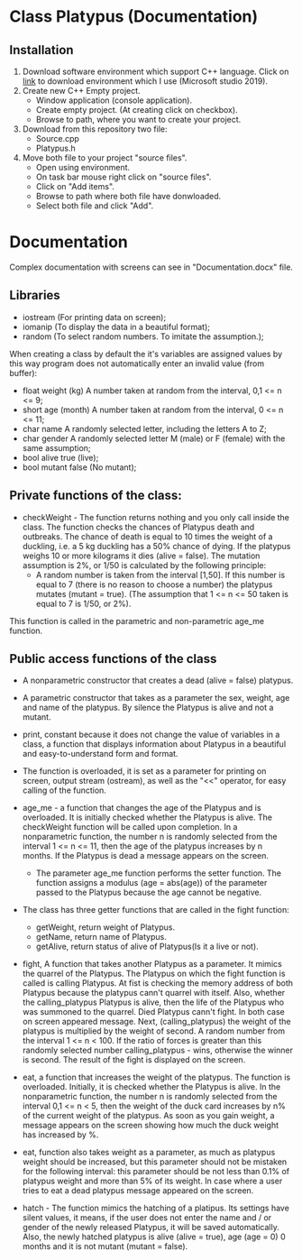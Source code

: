 # Class Platypus (Documentation)
## Installation
1) Download software environment which support C++ language. Click on [link](https://visualstudio.microsoft.com/downloads/) to download environment which I use (Microsoft studio 2019).
2) Create new C++ Empty project.
  	- Window application (console application).
  	- Create empty project. (At creating click on checkbox).
  	- Browse to path, where you want to create your project.
3) Download from this repository two file:
  	- Source.cpp
  	- Platypus.h
4) Move both file to your project "source files".
  	- Open using environment.
  	- On task bar mouse right click on "source files".
  	- Click on "Add items".
  	- Browse to path where both file have donwloaded.
  	- Select both file and click "Add".

# Documentation
Complex documentation with screens can see in "Documentation.docx" file.

## Libraries
  - iostream (For printing data on screen);
  - iomanip (To display the data in a beautiful format);
  - random (To select random numbers. To imitate the assumption.);

When creating a class by default the it's variables are assigned values by this way program does not automatically enter an invalid value (from buffer):
  - float weight (kg) A number taken at random from the interval, 0,1 <= n <= 9;
  - short age (month) A number taken at random from the interval, 0 <= n <= 11;
  - char name A randomly selected letter, including the letters A to Z;
  - char gender A randomly selected letter M (male) or F (female) with the same assumption;
  - bool alive true (live);
  - bool mutant false (No mutant);

## Private functions of the class:
  - checkWeight - The function returns nothing and you only call inside the class. The function checks the chances of Platypus death and outbreaks. The chance of death is equal to 10 times the weight of a duckling, i.e. a 5 kg duckling has a 50% chance of dying. If the platypus weighs 10 or more kilograms it dies (alive = false). The mutation assumption is 2%, or 1/50 is calculated by the following principle:
    - A random number is taken from the interval [1,50]. If this number is equal to 7 (there is no reason to choose a number) the platypus mutates (mutant = true). (The assumption that 1 <= n <= 50 taken is equal to 7 is 1/50, or 2%).

This function is called in the parametric and non-parametric age_me function.

## Public access functions of the class
  - A nonparametric constructor that creates a dead (alive = false) platypus.
  - A parametric constructor that takes as a parameter the sex, weight, age and name of the platypus. By silence the Platypus is alive and not a mutant.
  - print, constant because it does not change the value of variables in a class, a function that displays information about Platypus in a beautiful and easy-to-understand form and format.
  - The function is overloaded, it is set as a parameter for printing on screen, output stream (ostream), as well as the "<<" operator, for easy calling of the function.
  - age_me - a function that changes the age of the Platypus and is overloaded. It is initially checked whether the Platypus is alive. The checkWeight function will be called upon completion. In a nonparametric function, the number n is randomly selected from the interval 1 <= n <= 11, then the age of the platypus increases by n months. If the Platypus is dead a message appears on the screen.
    - The parameter age_me function performs the setter function. The function assigns a modulus (age = abs(age)) of the parameter passed to the Platypus because the age cannot be negative.
 
  - The class has three getter functions that are called in the fight function:
    - getWeight, return weight of Platypus.
    - getName, return name of Platypus.
    - getAlive, return status of alive of Platypus(Is it a live or not).

  - fight, A function that takes another Platypus as a parameter. It mimics the quarrel of the Platypus. The Platypus on which the fight function is called is calling Platypus. At fist is checking the memory address of both Platypus because the platypus cann't quarrel with itself. Also, whether the calling_platypus Platypus is alive, then the life of the Platypus who was summoned to the quarrel. Died Platypus cann't fight. In both case on screen appeared message. Next, (calling_platypus) the weight of the platypus is multiplied by the weight of second. A random number from the interval 1 <= n < 100. If the ratio of forces is greater than this randomly selected number calling_platypus - wins, otherwise the winner is second. The result of the fight is displayed on the screen.
  - eat, a function that increases the weight of the platypus. The function is overloaded. Initially, it is checked whether the Platypus is alive. In the nonparametric function, the number n is randomly selected from the interval 0,1 <= n < 5, then the weight of the duck card increases by n% of the current weight of the platypus. As soon as you gain weight, a message appears on the screen showing how much the duck weight has increased by %.
  - eat, function also takes weight as a parameter, as much as platypus weight should be increased, but this parameter should not be mistaken for the following interval: this parameter should be not less than 0.1% of platypus weight and more than 5% of its weight. In case where a user tries to eat a dead platypus message appeared on the screen.
  - hatch - The function mimics the hatching of a platipus. Its settings have silent values, it means, if the user does not enter the name and / or gender of the newly released Platypus, it will be saved automatically. Also, the newly hatched platypus is alive (alive = true), age (age = 0) 0 months and it is not mutant (mutant = false).
